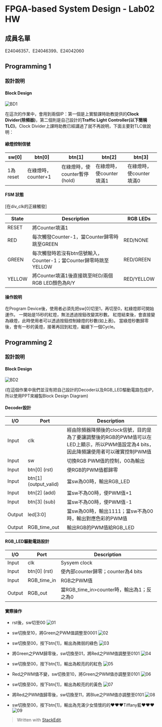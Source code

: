﻿# FPGA-based System Design - Lab02 HW
## 成員名單
E24046357、E24046399、E24042060
## Programming 1
### 設計說明
#### Block Design
![BD1](image/BlockDesign1.JPG)

在這次的作業中，會用到兩個IP：第一個是上實驗課時助教提供的**Clock Divider(除頻器)**，第二個則是自己設計的**Traffic Light Controller(以下簡稱TLC)**。Clock Divider上課時助教已經講過了就不再說明，下面主要對TLC做說明：

#### 綠燈控制信號

| sw[0] | btn[0] | btn[1] | btn[2] | btn[3] |
| -- | -- | -- | -- | -- |
| 1為reset | 在綠燈時，counter+1 | 在綠燈時，使counter暫停(hold) | 在綠燈時，使counter填滿1 | 在綠燈時，使counter填滿0 |

#### FSM 狀態
[在div_clk的正緣觸發]

| State | Description | RGB LEDs |
| -- | -- | -- |
| RESET | 將Counter填滿1 |  |
| RED | 每次觸發Counter-1，當Counter歸零時跳至GREEN | RED/NONE |
| GREEN | 每次觸發時若沒有btn信號輸入，Counter-1；當Counter歸零時跳至YELLOW | RED/GREEN |
| YELLOW | 將Counter填滿1後直接跳至RED/兩個RGB LED顏色為R/Y | RED/YELLOW |

#### 操作說明

在Program Device後，使用者必須先把sw[0]切至1，再切至0，紅綠燈即可開始運作。
一開始是15秒的紅燈，無法透過按鈕改變其秒數。
紅燈結束後，會直接變為綠燈，此時使用者可以透過按鈕控制綠燈的秒數(如上表)。
當綠燈秒數歸零後，會有一秒的黃燈，接著再回到紅燈，繼續下一個Cycle。

## Programming 2
### 設計說明
#### Block Design
![BD2](image/BlockDesign2.JPG)

(在這個作業中我們並沒有把自己設計的Decoder以及RGB_LED驅動電路包成IP，所以使用PPT來繪製Block Design Diagram)
#### Decoder設計
| I/O | Port | Description |
| -- | -- | -- |
| Input | clk | 經由除頻器降頻後的clock信號，目的是為了要讓調整後的RGB的PWM值可以在LED上顯示，所以PWM值設定為4 bits，因此降頻讓使用者可以確實控制PWM值 |
| Input | sw | 切換RGB PWM值的控制，00為輸出 |
| Input | btn[0] (rst) | 使RGB的PWM值都歸零 |
| Input | btn[1] (output_valid) | 當sw為00時，輸出RGB_LED |
| Input | btn[2] (add) | 當sw不為00時，使PWM值+1 |
| Input | btn[3] (sub) | 當sw不為00時，使PWM值-1 |
| Output | led[3:0] | 當sw為00時，輸出1111；當sw不為00時，輸出對應色彩的PWM值 |
| Output | RGB_time_out | 輸出RGB的PWM值給RGB_LED |
#### RGB_LED驅動電路設計
| I/O | Port | Description |
| -- | -- | -- |
| Input | clk | Sysyem clock |
| Input | btn[0] (rst) | 使內部counter歸零；counter為4 bits |
| Input | RGB_time_in | RGB之PWM值 |
| Output | RGB_out | 當RGB_time_in>counter時，輸出為1；反之為0 |
#### 實際操作
- rst後，sw切至00
![01](image/1.JPG)

- sw切換至10，將Green之PWM值調整至0001
![02](image/2.JPG)

- sw切換至00，按下btn[1]，輸出為微弱的綠色
![03](image/3.JPG)

- 將Green之PWM歸零後，sw切換至01，將Red之PWM值調整至0101
![04](image/4.JPG)

- sw切換至00，按下btn[1]，輸出為較亮的的紅色
![05](image/5.JPG)

- Red之PWM值不變，sw切換至10，將Green之PWM值亦調整至0101
![06](image/6.JPG)

- sw切換至00，按下btn[1]，輸出為較亮的的黃色
![07](image/7.JPG)

- 將Red之PWM值歸零後，sw切換至11，將Blue之PWM值亦調整至0101
![08](image/8.JPG)

- sw切換至00，按下btn[1]，輸出為充滿少女情懷的的❤❤❤Tiffany藍❤❤❤
![09](image/9.JPG)

> Written with [StackEdit](https://stackedit.io/).
